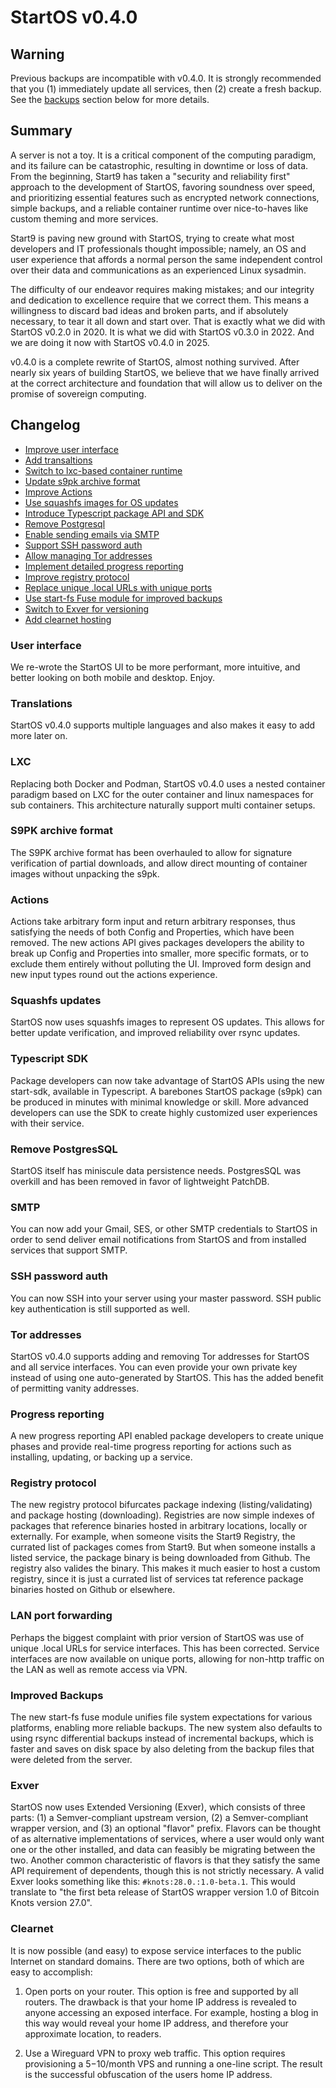 # StartOS v0.4.0

## Warning

Previous backups are incompatible with v0.4.0. It is strongly recommended that you (1) immediately update all services, then (2) create a fresh backup. See the [backups](#improved-backups) section below for more details.

## Summary

A server is not a toy. It is a critical component of the computing paradigm, and its failure can be catastrophic, resulting in downtime or loss of data. From the beginning, Start9 has taken a "security and reliability first" approach to the development of StartOS, favoring soundness over speed, and prioritizing essential features such as encrypted network connections, simple backups, and a reliable container runtime over nice-to-haves like custom theming and more services.

Start9 is paving new ground with StartOS, trying to create what most developers and IT professionals thought impossible; namely, an OS and user experience that affords a normal person the same independent control over their data and communications as an experienced Linux sysadmin.

The difficulty of our endeavor requires making mistakes; and our integrity and dedication to excellence require that we correct them. This means a willingness to discard bad ideas and broken parts, and if absolutely necessary, to tear it all down and start over. That is exactly what we did with StartOS v0.2.0 in 2020. It is what we did with StartOS v0.3.0 in 2022. And we are doing it now with StartOS v0.4.0 in 2025.

v0.4.0 is a complete rewrite of StartOS, almost nothing survived. After nearly six years of building StartOS, we believe that we have finally arrived at the correct architecture and foundation that will allow us to deliver on the promise of sovereign computing.

## Changelog

- [Improve user interface](#user-interface)
- [Add transaltions](#translations)
- [Switch to lxc-based container runtime](#lxc)
- [Update s9pk archive format](#s9pk-archive-format)
- [Improve Actions](#actions)
- [Use squashfs images for OS updates](#squashfs-updates)
- [Introduce Typescript package API and SDK](#typescript-sdk)
- [Remove Postgresql](#remove-postgressql)
- [Enable sending emails via SMTP](#smtp)
- [Support SSH password auth](#ssh-password-auth)
- [Allow managing Tor addresses](#tor-addresses)
- [Implement detailed progress reporting](#progress-reporting)
- [Improve registry protocol](#registry-protocol)
- [Replace unique .local URLs with unique ports](#lan-port-forwarding)
- [Use start-fs Fuse module for improved backups](#improved-backups)
- [Switch to Exver for versioning](#exver)
- [Add clearnet hosting](#clearnet)

### User interface

We re-wrote the StartOS UI to be more performant, more intuitive, and better looking on both mobile and desktop. Enjoy.

### Translations

StartOS v0.4.0 supports multiple languages and also makes it easy to add more later on.

### LXC

Replacing both Docker and Podman, StartOS v0.4.0 uses a nested container paradigm based on LXC for the outer container and linux namespaces for sub containers. This architecture naturally support multi container setups.

### S9PK archive format

The S9PK archive format has been overhauled to allow for signature verification of partial downloads, and allow direct mounting of container images without unpacking the s9pk.

### Actions

Actions take arbitrary form input and return arbitrary responses, thus satisfying the needs of both Config and Properties, which have been removed. The new actions API gives packages developers the ability to break up Config and Properties into smaller, more specific formats, or to exclude them entirely without polluting the UI. Improved form design and new input types round out the actions experience.

### Squashfs updates

StartOS now uses squashfs images to represent OS updates. This allows for better update verification, and improved reliability over rsync updates.

### Typescript SDK

Package developers can now take advantage of StartOS APIs using the new start-sdk, available in Typescript. A barebones StartOS package (s9pk) can be produced in minutes with minimal knowledge or skill. More advanced developers can use the SDK to create highly customized user experiences with their service.

### Remove PostgresSQL

StartOS itself has miniscule data persistence needs. PostgresSQL was overkill and has been removed in favor of lightweight PatchDB.

### SMTP

You can now add your Gmail, SES, or other SMTP credentials to StartOS in order to send deliver email notifications from StartOS and from installed services that support SMTP.

### SSH password auth

You can now SSH into your server using your master password. SSH public key authentication is still supported as well.

### Tor addresses

StartOS v0.4.0 supports adding and removing Tor addresses for StartOS and all service interfaces. You can even provide your own private key instead of using one auto-generated by StartOS. This has the added benefit of permitting vanity addresses.

### Progress reporting

A new progress reporting API enabled package developers to create unique phases and provide real-time progress reporting for actions such as installing, updating, or backing up a service.

### Registry protocol

The new registry protocol bifurcates package indexing (listing/validating) and package hosting (downloading). Registries are now simple indexes of packages that reference binaries hosted in arbitrary locations, locally or externally. For example, when someone visits the Start9 Registry, the currated list of packages comes from Start9. But when someone installs a listed service, the package binary is being downloaded from Github. The registry also valides the binary. This makes it much easier to host a custom registry, since it is just a currated list of services tat reference package binaries hosted on Github or elsewhere.

### LAN port forwarding

Perhaps the biggest complaint with prior version of StartOS was use of unique .local URLs for service interfaces. This has been corrected. Service interfaces are now available on unique ports, allowing for non-http traffic on the LAN as well as remote access via VPN.

### Improved Backups

The new start-fs fuse module unifies file system expectations for various platforms, enabling more reliable backups. The new system also defaults to using rsync differential backups instead of incremental backups, which is faster and saves on disk space by also deleting from the backup files that were deleted from the server.

### Exver

StartOS now uses Extended Versioning (Exver), which consists of three parts: (1) a Semver-compliant upstream version, (2) a Semver-compliant wrapper version, and (3) an optional "flavor" prefix. Flavors can be thought of as alternative implementations of services, where a user would only want one or the other installed, and data can feasibly be migrating between the two. Another common characteristic of flavors is that they satisfy the same API requirement of dependents, though this is not strictly necessary. A valid Exver looks something like this: `#knots:28.0.:1.0-beta.1`. This would translate to "the first beta release of StartOS wrapper version 1.0 of Bitcoin Knots version 27.0".

### Clearnet

It is now possible (and easy) to expose service interfaces to the public Internet on standard domains. There are two options, both of which are easy to accomplish:

1. Open ports on your router. This option is free and supported by all routers. The drawback is that your home IP address is revealed to anyone accessing an exposed interface. For example, hosting a blog in this way would reveal your home IP address, and therefore your approximate location, to readers.

2. Use a Wireguard VPN to proxy web traffic. This option requires provisioning a $5-$10/month VPS and running a one-line script. The result is the successful obfuscation of the users home IP address.
